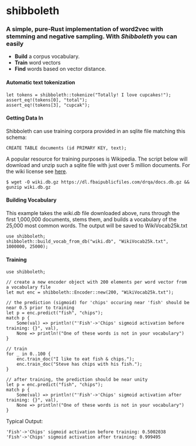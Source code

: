 # shibboleth

### A simple, pure-Rust implementation of word2vec with stemming and negative sampling. With *Shibboleth* you can easily
- **Build** a corpus vocabulary.
- **Train** word vectors
- **Find** words based on vector distance.

#### Automatic text tokenization

```
let tokens = shibboleth::tokenize("Totally! I love cupcakes!");
assert_eq!(tokens[0], "total");
assert_eq!(tokens[3], "cupcak");
```
#### Getting Data In

Shibboleth can use training corpora provided in an sqlite file matching this schema:
```
CREATE TABLE documents (id PRIMARY KEY, text);
```
A popular resource for training purposes is Wikipedia. The script below will download and unzip such a sqlite file with just over 5 million documents. For the wiki license see [here](https://en.wikipedia.org/wiki/Wikipedia:Reusing_Wikipedia_content).
```
$ wget -O wiki.db.gz https://dl.fbaipublicfiles.com/drqa/docs.db.gz && gunzip wiki.db.gz
```
#### Building Vocabulary

This example takes the *wiki.db* file downloaded above, runs through the first 1,000,000 documents, stems them, and builds a vocabulary of the 25,000 most common words. The output will be saved to WikiVocab25k.txt
```
use shibboleth;
shibboleth::build_vocab_from_db("wiki.db", "WikiVocab25k.txt", 1000000, 25000);
```

#### Training

```
use shibboleth;

// create a new encoder object with 200 elements per word vector from a vocabulary file
let mut enc = shibboleth::Encoder::new(200, "WikiVocab25k.txt");

// the prediction (sigmoid) for 'chips' occuring near 'fish' should be near 0.5 prior to training
let p = enc.predict("fish", "chips");
match p {
    Some(val) => println!("'Fish'->'Chips' sigmoid activation before training: {}", val),
    None => println!("One of these words is not in your vocabulary")
}

// train 
for _ in 0..100 {
    enc.train_doc("I like to eat fish & chips.");
    enc.train_doc("Steve has chips with his fish.");
}

// after training, the prediction should be near unity
let p = enc.predict("fish", "chips");
match p {
    Some(val) => println!("'Fish'->'Chips' sigmoid activation after training: {}", val),
    None => println!("One of these words is not in your vocabulary")
}
```
Typical Output:
```
'Fish'->'Chips' sigmoid activation before training: 0.5002038
'Fish'->'Chips' sigmoid activation after training: 0.999495
```

